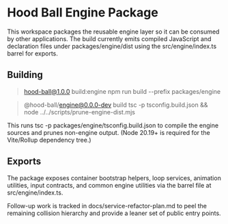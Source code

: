 # Hood Ball Engine Package

This workspace packages the reusable engine layer so it can be consumed by other applications. The build currently emits compiled JavaScript and declaration files under packages/engine/dist using the src/engine/index.ts barrel for exports.

## Building


> hood-ball@1.0.0 build:engine
> npm run build --prefix packages/engine


> @hood-ball/engine@0.0.0-dev build
> tsc -p tsconfig.build.json && node ../../scripts/prune-engine-dist.mjs

This runs tsc -p packages/engine/tsconfig.build.json to compile the engine sources and prunes non-engine output. (Node 20.19+ is required for the Vite/Rollup dependency tree.)

## Exports

The package exposes container bootstrap helpers, loop services, animation utilities, input contracts, and common engine utilities via the barrel file at src/engine/index.ts.

Follow-up work is tracked in docs/service-refactor-plan.md to peel the remaining collision hierarchy and provide a leaner set of public entry points.
